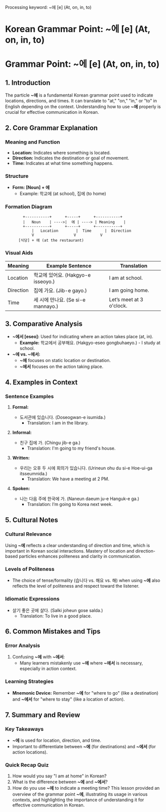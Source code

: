 Processing keyword: ~에 [e] (At, on, in, to)
# Korean Grammar Point: ~에 [e] (At, on, in, to)
# Grammar Point: ~에 [e] (At, on, in, to)
## 1. Introduction
The particle **~에** is a fundamental Korean grammar point used to indicate locations, directions, and times. It can translate to "at," "on," "in," or "to" in English depending on the context. Understanding how to use **~에** properly is crucial for effective communication in Korean.
## 2. Core Grammar Explanation
### Meaning and Function
- **Location:** Indicates where something is located.
- **Direction:** Indicates the destination or goal of movement.
- **Time:** Indicates at what time something happens.
### Structure
- **Form:** **[Noun] + 에**
  - Example: 학교에 (at school), 집에 (to home)
### Formation Diagram
```
        +-----------+      +-----+      +-----------+
        |   Noun    | ---->|  에 | ----> | Meaning    |
        +-----------+      +-----+      +-----------+
            |   Location        |  Time      |  Direction
            V                  V           V
      [식당] + 에 (at the restaurant)  
```
### Visual Aids
| Meaning     | Example Sentence                       | Translation                  |
|-------------|---------------------------------------|------------------------------|
| Location    | 학교에 있어요. (Hakgyo-e isseoyo.)    | I am at school.              |
| Direction   | 집에 가요. (Jib-e gayo.)              | I am going home.             |
| Time        | 세 시에 만나요. (Se si-e mannayo.)    | Let’s meet at 3 o'clock.     |
## 3. Comparative Analysis
- **~에서 [eseo]:** Used for indicating where an action takes place (at, in).
  - **Example:** 학교에서 공부해요. (Hakgyo-eseo gongbuhaeyo.) - I study at school.
- **~에 vs. ~에서:**
  - **~에** focuses on static location or destination.
  - **~에서** focuses on the action taking place.
## 4. Examples in Context
### Sentence Examples
1. **Formal:** 
   - 도서관에 있습니다. (Doseogwan-e isumida.)
     - Translation: I am in the library.
  
2. **Informal:** 
   - 친구 집에 가. (Chingu jib-e ga.)
     - Translation: I'm going to my friend's house.
  
3. **Written:** 
   - 우리는 오후 두 시에 회의가 있습니다. (Urineun ohu du si-e Hoe-ui-ga itsseumnida.)
     - Translation: We have a meeting at 2 PM.
  
4. **Spoken:** 
   - 나는 다음 주에 한국에 가. (Naneun daeum ju-e Hanguk-e ga.)
     - Translation: I’m going to Korea next week.
## 5. Cultural Notes
### Cultural Relevance
Using **~에** reflects a clear understanding of direction and time, which is important in Korean social interactions. Mastery of location and direction-based particles enhances politeness and clarity in communication.
### Levels of Politeness
- The choice of tense/formality (습니다 vs. 해요 vs. 해) when using **~에** also reflects the level of politeness and respect toward the listener.
### Idiomatic Expressions
- 살기 좋은 곳에 살다. (Salki joheun gose salda.)
  - Translation: To live in a good place.
## 6. Common Mistakes and Tips
### Error Analysis
1. Confusing **~에** with **~에서**:
   - Many learners mistakenly use **~에** where **~에서** is necessary, especially in action context.
   
### Learning Strategies
- **Mnemonic Device:** Remember **~에** for "where to go" (like a destination) and **~에서** for "where to stay" (like a location of action).
## 7. Summary and Review
### Key Takeaways
- **~에** is used for location, direction, and time.
- Important to differentiate between **~에** (for destinations) and **~에서** (for action locations).
### Quick Recap Quiz
1. How would you say "I am at home" in Korean?
2. What is the difference between **~에** and **~에서**? 
3. How do you use **~에** to indicate a meeting time?
This lesson provided an overview of the grammar point **~에**, illustrating its usage in various contexts, and highlighting the importance of understanding it for effective communication in Korean.
